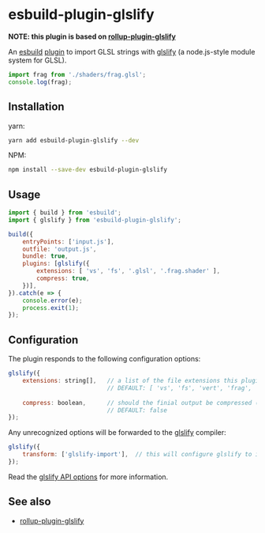 # esbuild-plugin-glslify
**NOTE: this plugin is based on [rollup-plugin-glslify](https://github.com/glslify/rollup-plugin-glslify)**

An [esbuild](https://esbuild.github.io/) [plugin](https://esbuild.github.io/plugins/) to import GLSL strings with [glslify](https://github.com/glslify/glslify) (a node.js-style module system for GLSL).

```js
import frag from './shaders/frag.glsl';
console.log(frag);
```

## Installation

yarn:
```sh
yarn add esbuild-plugin-glslify --dev
````

NPM:
```sh
npm install --save-dev esbuild-plugin-glslify
```

## Usage

```js
import { build } from 'esbuild';
import { glslify } from 'esbuild-plugin-glslify';

build({
	entryPoints: ['input.js'],
	outfile: 'output.js',
	bundle: true,
	plugins: [glslify({
        extensions: [ 'vs', 'fs', '.glsl', '.frag.shader' ],
		compress: true,
	})],
}).catch(e => {
    console.error(e);
    process.exit(1);
});
```
## Configuration
The plugin responds to the following configuration options:
```javascript
glslify({
    extensions: string[],   // a list of the file extensions this plugin should process.
                            // DEFAULT: [ 'vs', 'fs', 'vert', 'frag', 'glsl' ]
    
    compress: boolean,      // should the finial output be compressed (minified)
                            // DEFAULT: false 
});
```

Any unrecognized options will be forwarded to the [glslify](https://github.com/glslify/glslify) compiler:
```javascript
glslify({
    transform: ['glslify-import'],  // this will configure glslify to import the `glslify-import` module
});
```
Read the [glslify API options](https://github.com/glslify/glslify#var-src--glslcompilesrc-opts) for more information.

## See also

* [rollup-plugin-glslify](https://github.com/glslify/rollup-plugin-glslify)

